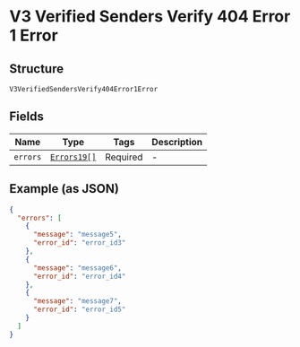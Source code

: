 
# V3 Verified Senders Verify 404 Error 1 Error

## Structure

`V3VerifiedSendersVerify404Error1Error`

## Fields

| Name | Type | Tags | Description |
|  --- | --- | --- | --- |
| `errors` | [`Errors19[]`](../../doc/models/errors-19.md) | Required | - |

## Example (as JSON)

```json
{
  "errors": [
    {
      "message": "message5",
      "error_id": "error_id3"
    },
    {
      "message": "message6",
      "error_id": "error_id4"
    },
    {
      "message": "message7",
      "error_id": "error_id5"
    }
  ]
}
```

